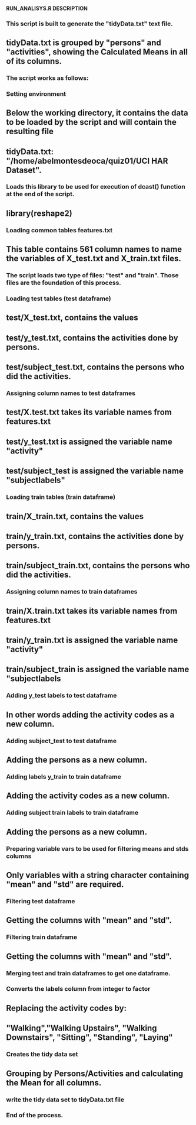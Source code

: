 

#### RUN_ANALISYS.R DESCRIPTION


### This script is built to generate the "tidyData.txt" text file.

## tidyData.txt is grouped by "persons" and "activities", showing the Calculated Means in all of its columns.

 
### The script works as follows:

### Setting environment

## Below the working directory, it contains the data to be loaded by the script and will contain the resulting file
## tidyData.txt: "/home/abelmontesdeoca/quiz01/UCI HAR Dataset".

### Loads this library to be used for execution of dcast() function at the end of the script. 
## library(reshape2)

### Loading common tables features.txt
## This table contains 561 column names to name the variables of X_test.txt and X_train.txt files. 

### The script loads two type of files: "test" and "train". Those files are the foundation of this process.

### Loading test tables (test dataframe)
## test/X_test.txt, contains the values
## test/y_test.txt, contains the activities done by persons.
## test/subject_test.txt, contains the persons who did the activities.

### Assigning column names to test dataframes

## test/X.test.txt takes its variable names from features.txt
## test/y_test.txt is assigned the variable name "activity" 
## test/subject_test is assigned the variable name "subjectlabels"

### Loading train tables (train dataframe)
## train/X_train.txt, contains the values
## train/y_train.txt, contains the activities done by persons.
## train/subject_train.txt, contains the persons who did the activities.

### Assigning column names to train dataframes

## train/X.train.txt takes its variable names from features.txt
## train/y_train.txt is assigned the variable name "activity" 
## train/subject_train is assigned the variable name "subjectlabels

### Adding y_test labels to test dataframe
## In other words adding the activity codes as a new column.

### Adding subject_test to test dataframe
## Adding the persons as a new column.

### Adding labels y_train to train dataframe
## Adding the activity codes as a new column.

### Adding subject train labels to train dataframe
## Adding the persons as a new column.

### Preparing variable vars to be used for filtering means and stds columns
## Only variables with a string character containing "mean" and "std" are required.

### Filtering test dataframe
## Getting the columns with "mean" and "std".

### Filtering train dataframe
## Getting the columns with "mean" and "std".

### Merging test and train dataframes to get one dataframe.

### Converts the labels column from integer to factor
## Replacing the activity codes by:
## "Walking","Walking Upstairs", "Walking Downstairs", "Sitting", "Standing", "Laying"

### Creates the tidy data set
## Grouping by Persons/Activities and calculating the Mean for all columns.

### write the tidy data set to tidyData.txt file

### End of the process.

